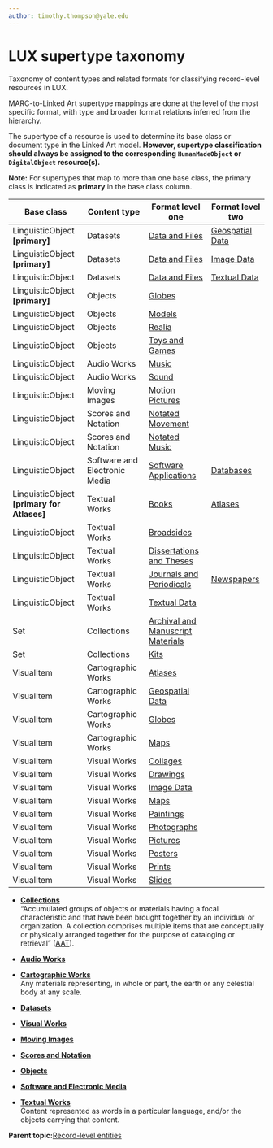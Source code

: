 ```yaml
---
author: timothy.thompson@yale.edu
---
```


# LUX supertype taxonomy

Taxonomy of content types and related formats for classifying record-level resources in LUX.

MARC-to-Linked Art supertype mappings are done at the level of the most specific format, with type and broader format relations inferred from the hierarchy.

The supertype of a resource is used to determine its base class or document type in the Linked Art model. **However, supertype classification should always be assigned to the corresponding `HumanMadeObject` or `DigitalObject` resource\(s\).**

**Note:** For supertypes that map to more than one base class, the primary class is indicated as **primary** in the base class column.

|Base class|Content type|Format level one|Format level two|
|----------|------------|----------------|----------------|
|LinguisticObject **\[primary\]**|Datasets|[Data and Files](dataandfiles.md)|[Geospatial Data](geospatialdata.md)|
|LinguisticObject **\[primary\]**|Datasets|[Data and Files](dataandfiles.md)|[Image Data](imagedata.md)|
|LinguisticObject|Datasets|[Data and Files](dataandfiles.md)|[Textual Data](textualdata.md)|
|LinguisticObject **\[primary\]**|Objects|[Globes](globes.md)| |
|LinguisticObject|Objects|[Models](models.md)| |
|LinguisticObject|Objects|[Realia](realia.md)| |
|LinguisticObject|Objects|[Toys and Games](toysandgames.md)| |
|LinguisticObject|Audio Works|[Music](music.md)| |
|LinguisticObject|Audio Works|[Sound](sound.md)| |
|LinguisticObject|Moving Images|[Motion Pictures](motionpictures.md)| |
|LinguisticObject|Scores and Notation|[Notated Movement](notatedmovement.md)| |
|LinguisticObject|Scores and Notation|[Notated Music](notatedmusic.md)| |
|LinguisticObject|Software and Electronic Media|[Software Applications](softwareapplications.md)|[Databases](databases.md)|
|LinguisticObject **\[primary for Atlases\]**|Textual Works|[Books](books.md)|[Atlases](atlases.md)|
|LinguisticObject|Textual Works|[Broadsides](broadsides.md)| |
|LinguisticObject|Textual Works|[Dissertations and Theses](dissertationsandtheses.md)| |
|LinguisticObject|Textual Works|[Journals and Periodicals](journalsandperiodicals.md)|[Newspapers](newspapers.md)|
|LinguisticObject|Textual Works|[Textual Data](textualdata.md)| |
|Set|Collections|[Archival and Manuscript Materials](archivalandmanuscriptmaterials.md)| |
|Set|Collections|[Kits](kits.md)| |
|VisualItem|Cartographic Works|[Atlases](atlases.md)| |
|VisualItem|Cartographic Works|[Geospatial Data](geospatialdata.md)| |
|VisualItem|Cartographic Works|[Globes](globes.md)| |
|VisualItem|Cartographic Works|[Maps](maps.md)| |
|VisualItem|Visual Works|[Collages](collages.md)| |
|VisualItem|Visual Works|[Drawings](drawings.md)| |
|VisualItem|Visual Works|[Image Data](imagedata.md)| |
|VisualItem|Visual Works|[Maps](maps.md)| |
|VisualItem|Visual Works|[Paintings](drawings.md)| |
|VisualItem|Visual Works|[Photographs](photographs.md)| |
|VisualItem|Visual Works|[Pictures](pictures.md)| |
|VisualItem|Visual Works|[Posters](posters.md)| |
|VisualItem|Visual Works|[Prints](prints.md)| |
|VisualItem|Visual Works|[Slides](slides.md)| |



-   **[Collections](../../tasks/supertypes/collectionformats.md)**  
 “Accumulated groups of objects or materials having a focal characteristic and that have been brought together by an individual or organization. A collection comprises multiple items that are conceptually or physically arranged together for the purpose of cataloging or retrieval” \([AAT](http://www.getty.edu/vow/AATFullDisplay?find=&logic=AND&note=&subjectid=300025976)\).
-   **[Audio Works](../../tasks/supertypes/audioformats.md)**  

-   **[Cartographic Works](../../tasks/supertypes/cartographicformats.md)**  
Any materials representing, in whole or part, the earth or any celestial body at any scale.
-   **[Datasets](../../tasks/supertypes/dataformats.md)**  

-   **[Visual Works](../../tasks/supertypes/imageformats.md)**  

-   **[Moving Images](../../tasks/supertypes/movingimageformats.md)**  

-   **[Scores and Notation](../../tasks/supertypes/notationformats.md)**  

-   **[Objects](../../tasks/supertypes/objectformats.md)**  

-   **[Software and Electronic Media](../../tasks/supertypes/softwareformats.md)**  

-   **[Textual Works](../../tasks/supertypes/textualformats.md)**  
Content represented as words in a particular language, and/or the objects carrying that content.

**Parent topic:**[Record-level entities](../../concepts/record_level_entities.md)

